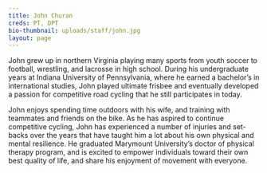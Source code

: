 ```yaml
---
title: John Churan
creds: PT, DPT
bio-thumbnail: uploads/staff/john.jpg
layout: page
---
```


John grew up in northern Virginia playing many sports from youth soccer to football, wrestling, and lacrosse in high school. During his undergraduate years at Indiana University of Pennsylvania, where he earned a bachelor’s in international studies, John played ultimate frisbee and eventually developed a passion for competitive road cycling that he still participates in today.

John enjoys spending time outdoors with his wife, and training with teammates and friends on the bike. As he has aspired to continue competitive cycling, John has experienced a number of injuries and set-backs over the years that have taught him a lot about his own physical and mental resilience. He graduated Marymount University’s doctor of physical therapy program, and is excited to empower individuals toward their own best quality of life, and share his enjoyment of movement with everyone.
